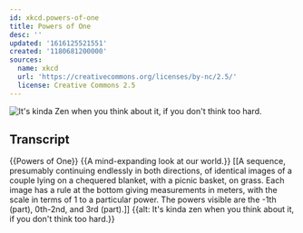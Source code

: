 ```yaml
---
id: xkcd.powers-of-one
title: Powers of One
desc: ''
updated: '1616125521551'
created: '1180681200000'
sources:
  name: xkcd
  url: 'https://creativecommons.org/licenses/by-nc/2.5/'
  license: Creative Commons 2.5
---
```

![It's kinda Zen when you think about it, if you don't think too hard.](https://imgs.xkcd.com/comics/powers_of_one.png)

## Transcript
{{Powers of One}}
{{A mind-expanding look at our world.}}
[[A sequence, presumably continuing endlessly in both directions, of identical images of a couple lying on a chequered blanket, with a picnic basket, on grass. Each image has a rule at the bottom giving measurements in meters, with the scale in terms of 1 to a particular power. The powers visible are the -1th (part), 0th-2nd, and 3rd (part).]]
{{alt: It's kinda zen when you think about it, if you don't think too hard.}}
